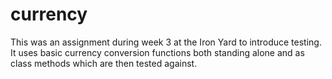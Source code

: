 # currency


This was an assignment during week 3 at the Iron Yard to introduce testing. It uses basic currency conversion functions both standing alone and as class methods which are then tested against.
